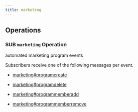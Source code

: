 ```yaml
---
title: marketing
---
```

## Operations



### SUB `marketing` Operation

automated marketing program events

Subscribers receive one of the following messages per event.

* [marketing#programcreate](message/marketing.programcreate)

* [marketing#programdelete](message/marketing.programdelete)

* [marketing#programmemberadd](message/marketing.programmemberadd)

* [marketing#programmemberremove](message/marketing.programmemberremove)


